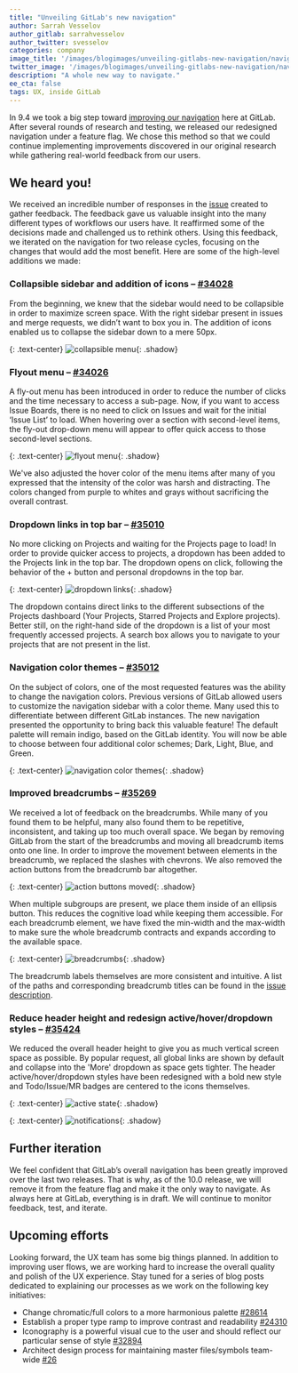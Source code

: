 ```yaml
---
title: "Unveiling GitLab's new navigation"
author: Sarrah Vesselov
author_gitlab: sarrahvesselov
author_twitter: svesselov
categories: company
image_title: '/images/blogimages/unveiling-gitlabs-new-navigation/navigation.jpg'
twitter_image: '/images/blogimages/unveiling-gitlabs-new-navigation/navigation.jpg'
description: "A whole new way to navigate."
ee_cta: false
tags: UX, inside GitLab
---
```


In 9.4 we took a big step toward [improving our navigation](/blog/2017/07/17/redesigning-gitlabs-navigation/) here at GitLab. After several rounds of research and testing, we released our redesigned navigation under a feature flag. We chose this method so that we could continue implementing improvements discovered in our original research while gathering real-world feedback from our users.

<!-- more -->

## We heard you!

We received an incredible number of responses in the [issue](https://gitlab.com/gitlab-org/gitlab-ce/issues/34917) created to gather feedback. The feedback gave us valuable insight into the many different types of workflows our users have. It reaffirmed some of the decisions made and challenged us to rethink others. Using this feedback, we iterated on the navigation for two release cycles, focusing on the changes that would add the most benefit. Here are some of the high-level additions we made:

### Collapsible sidebar and addition of icons – [#34028](https://gitlab.com/gitlab-org/gitlab-ce/issues/34028)

From the beginning, we knew that the sidebar would need to be collapsible in order to maximize screen space. With the right sidebar present in issues and merge requests, we didn’t want to box you in. The addition of icons enabled us to collapse the sidebar down to a mere 50px.

{: .text-center}
![collapsible menu](/images/blogimages/unveiling-gitlabs-new-navigation/menu-loop.gif){: .shadow}

### Flyout menu – [#34026](https://gitlab.com/gitlab-org/gitlab-ce/issues/34026)

A fly-out menu has been introduced in order to reduce the number of clicks and the time necessary to access a sub-page. Now, if you want to access Issue Boards, there is no need to click on Issues and wait for the initial ‘Issue List’ to load. When hovering over a section with second-level items, the fly-out drop-down menu will appear to offer quick access to those second-level sections.

{: .text-center}
![flyout menu](/images/blogimages/unveiling-gitlabs-new-navigation/flyouts.png){: .shadow}

We've also adjusted the hover color of the menu items after many of you expressed that the intensity of the color was harsh and distracting. The colors changed from purple to whites and grays without sacrificing the overall contrast.

### Dropdown links in top bar – [#35010]( https://gitlab.com/gitlab-org/gitlab-ce/issues/35010)

No more clicking on Projects and waiting for the Projects page to load! In order to provide quicker access to projects, a dropdown has been added to the Projects link in the top bar. The dropdown opens on click, following the behavior of the + button and personal dropdowns in the top bar.

{: .text-center}
![dropdown links](/images/blogimages/unveiling-gitlabs-new-navigation/dropdown-links.png){: .shadow}

The dropdown contains direct links to the different subsections of the Projects dashboard (Your Projects, Starred Projects and Explore projects). Better still, on the right-hand side of the dropdown is a list of your most frequently accessed projects. A search box allows you to navigate to your projects that are not present in the list.

### Navigation color themes – [#35012](https://gitlab.com/gitlab-org/gitlab-ce/issues/35012)

On the subject of colors, one of the most requested features was the ability to change the navigation colors. Previous versions of GitLab allowed users to customize the navigation sidebar with a color theme. Many used this to differentiate between different GitLab instances. The new navigation presented the opportunity to bring back this valuable feature! The default palette will remain indigo, based on the GitLab identity. You will now be able to choose between four additional color schemes; Dark, Light, Blue, and Green.

{: .text-center}
![navigation color themes](/images/blogimages/unveiling-gitlabs-new-navigation/color-theme.png){: .shadow}

### Improved breadcrumbs – [#35269](https://gitlab.com/gitlab-org/gitlab-ce/issues/35269)

We received a lot of feedback on the breadcrumbs. While many of you found them to be helpful, many also found them to be repetitive, inconsistent, and taking up too much overall space. We began by removing GitLab from the start of the breadcrumbs and moving all breadcrumb items onto one line. In order to improve the movement between elements in the breadcrumb, we replaced the slashes with chevrons. We also removed the action buttons from the breadcrumb bar altogether.

{: .text-center}
![action buttons moved](/images/blogimages/unveiling-gitlabs-new-navigation/action-remove.png){: .shadow}

When multiple subgroups are present, we place them inside of an ellipsis button. This reduces the cognitive load while keeping them accessible. For each breadcrumb element, we have fixed the min-width and the max-width to make sure the whole breadcrumb contracts and expands according to the available space.

{: .text-center}
![breadcrumbs](/images/blogimages/unveiling-gitlabs-new-navigation/breadcrumbs.png){: .shadow}

The breadcrumb labels themselves are more consistent and intuitive. A list of the paths and corresponding breadcrumb titles can be found in the [issue description](https://gitlab.com/gitlab-org/gitlab-ce/issues/35269).

### Reduce header height and redesign active/hover/dropdown styles – [#35424]( https://gitlab.com/gitlab-org/gitlab-ce/issues/35424)

We reduced the overall header height to give you as much vertical screen space as possible. By popular request, all global links are shown by default and collapse into the 'More' dropdown as space gets tighter. The header active/hover/dropdown styles have been redesigned with a bold new style and Todo/Issue/MR badges are centered to the icons themselves.

{: .text-center}
![active state](/images/blogimages/unveiling-gitlabs-new-navigation/active-states.png){: .shadow}

{: .text-center}
![notifications](/images/blogimages/unveiling-gitlabs-new-navigation/to-do.png){: .shadow}


## Further iteration

We feel confident that GitLab’s overall navigation has been greatly improved over the last two releases. That is why, as of the 10.0 release, we will remove it from the feature flag and make it the only way to navigate. As always here at GitLab, everything is in draft. We will continue to monitor feedback, test, and iterate.

## Upcoming efforts

Looking forward, the UX team has some big things planned. In addition to improving user flows, we are working hard to increase the overall quality and polish of the UX experience. Stay tuned for a series of blog posts dedicated to explaining our processes as we work on the following key initiatives:

- Change chromatic/full colors to a more harmonious palette [#28614](https://gitlab.com/gitlab-org/gitlab-ce/issues/28614)
- Establish a proper type ramp to improve contrast and readability [#24310](https://gitlab.com/gitlab-org/gitlab-ce/issues/24310)
- Iconography is a powerful visual cue to the user and should reflect our particular sense of style [#32894](https://gitlab.com/gitlab-org/gitlab-ce/issues/32894)
- Architect design process for maintaining master files/symbols team-wide [#26](https://gitlab.com/gitlab-org/gitlab-design/issues/26)
